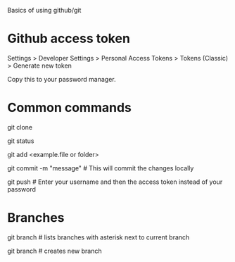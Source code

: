 

Basics of using github/git


# Github access token

Settings > Developer Settings > Personal Access Tokens > Tokens (Classic) > Generate new token

Copy this to your password manager.


# Common commands

git clone <URL>
  
git status
  
git add <example.file or folder>
  
git commit -m "message"  # This will commit the changes locally
  
git push  # Enter your username and then the access token instead of your password

  
# Branches
  
git branch  # lists branches with asterisk next to current branch
  
git branch <branch-name>  # creates new branch
  
